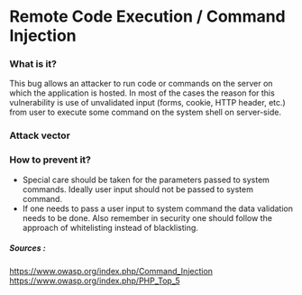 # Remote Code Execution / Command Injection

### What is it?
This bug allows an attacker to run code or commands on the server on which the application is hosted. In most of the cases the reason for this vulnerability is use of unvalidated input (forms, cookie, HTTP header, etc.) from user to execute some command on the system shell on server-side.

### Attack vector
<Need to fill info here>

### How to prevent it?
- Special care should be taken for the parameters passed to system commands. Ideally user input should not be passed to system command. 
- If one needs to pass a user input to system command the data validation needs to be done. Also remember in security one should follow the approach of whitelisting instead of blacklisting.

##### Sources :
https://www.owasp.org/index.php/Command_Injection
https://www.owasp.org/index.php/PHP_Top_5
